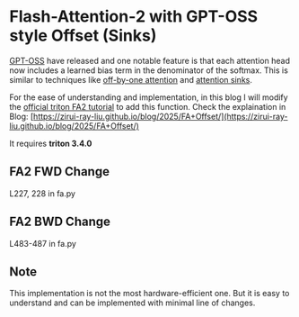 Flash-Attention-2 with GPT-OSS style Offset (Sinks)
===========================

[GPT-OSS](https://cdn.openai.com/pdf/419b6906-9da6-406c-a19d-1bb078ac7637/oai_gpt-oss_model_card.pdf) have released and one notable feature is that each attention head now includes a learned bias term in the denominator of the softmax. This is similar to techniques like [off-by-one attention](https://www.evanmiller.org/attention-is-off-by-one.html) and [attention sinks](https://arxiv.org/abs/2309.17453).


For the ease of understanding and implementation, in this blog I will modify the [official triton FA2 tutorial](https://triton-lang.org/main/getting-started/tutorials/06-fused-attention.html) to add this function.
Check the explaination in Blog: [https://zirui-ray-liu.github.io/blog/2025/FA+Offset/](https://zirui-ray-liu.github.io/blog/2025/FA+Offset/)

It requires **triton 3.4.0**

## FA2 FWD Change

L227, 228 in fa.py

## FA2 BWD Change
L483-487 in fa.py

## Note

This implementation is not the most hardware-efficient one. But it is easy to understand and can be implemented with minimal line of changes.
